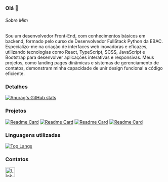 ### Olá 👋

###### Sobre Mim
Sou um desenvolvedor Front-End, com conhecimentos básicos em backend, formado pelo curso de Desenvolvedor FullStack Python da EBAC. Especializo-me na criação de interfaces web inovadoras e eficazes, utilizando tecnologias como React, TypeScript, SCSS, JavaScript e Bootstrap para desenvolver aplicações interativas e responsivas. Meus projetos, como landing pages dinâmicas e sistemas de gerenciamento de contatos, demonstram minha capacidade de unir design funcional a código eficiente.

### Detalhes

[![Anurag's GitHub stats](https://github-readme-stats.vercel.app/api?username=vincemendneck&show_icons=true&theme=dark)](https://github.com/anuraghazra/github-readme-stats)

### Projetos

[![Readme Card](https://github-readme-stats.vercel.app/api/pin/?username=vincemendneck&repo=connectsphere&theme=dark)](https://github.com/anuraghazra/github-readme-stats)
[![Readme Card](https://github-readme-stats.vercel.app/api/pin/?username=vincemendneck&repo=efood&theme=dark)](https://github.com/anuraghazra/github-readme-stats)
[![Readme Card](https://github-readme-stats.vercel.app/api/pin/?username=vincemendneck&repo=agenda-com-react&theme=dark)](https://github.com/anuraghazra/github-readme-stats)
[![Readme Card](https://github-readme-stats.vercel.app/api/pin/?username=vincemendneck&repo=site_sincity&theme=dark)](https://github.com/anuraghazra/github-readme-stats)

### Linguagens utilizadas

[![Top Langs](https://github-readme-stats.vercel.app/api/top-langs/?username=vincemendneck&layout=compact)](https://github.com/anuraghazra/github-readme-stats)

### Contatos

[<img src='https://img.shields.io/badge/LinkedIn-0077B5?style=for-the-badge&logo=linkedin&logoColor=white' alt='Linkedin' height='30'>](https://www.linkedin.com/in/vinicius-mendonca1/)
